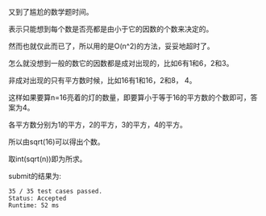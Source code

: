 又到了尴尬的数学题时间。

表示只能想到每个数是否亮都是由小于它的因数的个数来决定的。

然而也就仅此而已了，所以用的是O(n^2)的方法，妥妥地超时了。

怎么就没想到一般的数它的因数都是成对出现的，比如6有1和6，2和3。

非成对出现的只有平方数时候，比如16有1和16，2和8， 4。

这样如果要算n=16亮着的灯的数量，即要算小于等于16的平方数的个数即可，答案为4。

各平方数分别为1的平方，2的平方，3的平方，4的平方。

所以由sqrt(16)可以得出个数。

取int(sqrt(n))即为所求。

submit的结果为:
```
35 / 35 test cases passed.
Status: Accepted
Runtime: 52 ms
```
